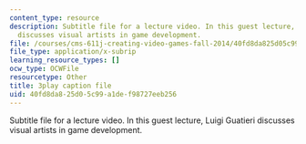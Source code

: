 ```yaml
---
content_type: resource
description: Subtitle file for a lecture video. In this guest lecture, Luigi Guatieri
  discusses visual artists in game development.
file: /courses/cms-611j-creating-video-games-fall-2014/40fd8da825d05c99a1def98727eeb256_gQHbZlo4Exo.vtt
file_type: application/x-subrip
learning_resource_types: []
ocw_type: OCWFile
resourcetype: Other
title: 3play caption file
uid: 40fd8da8-25d0-5c99-a1de-f98727eeb256
---
```

Subtitle file for a lecture video. In this guest lecture, Luigi Guatieri discusses visual artists in game development.
